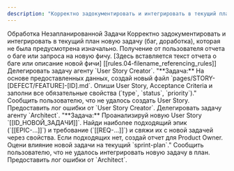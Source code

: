 ```yaml
---
description: "Корректно задокументировать и интегрировать в текущий план новую задачу (баг, доработка), которая не была предусмотрена изначально."
---
```

<task>
    <name>Обработка Незапланированной Задачи</name>
    <objective>Корректно задокументировать и интегрировать в текущий план новую задачу (баг, доработка), которая не была предусмотрена изначально.</objective>
    <trigger>Получение от пользователя отчета о баге или запроса на новую фичу.</trigger>
    <context>
        <user_input>[Здесь вставляется текст отчета о баге или описание новой фичи]</user_input>
        <standard>[[rules.04-filename_referencing_rules]]</standard>
    </context>
    <workflow>
        <step id="1" name="Создание и документирование">
            <instruction>Делегировать задачу агенту `User Story Creator`.</instruction>
            <sub_task_prompt>
"**Задача:** На основе предоставленных данных, создай новый файл `pages/STORY-[DEFECT/FEATURE]-[ID].md`. Опиши User Story, Acceptance Criteria и заполни все обязательные свойства (`type`, `status`, `priority`)."
            </sub_task_prompt>
            <on_failure>
                <instruction>Сообщить пользователю, что не удалось создать User Story. Предоставить лог ошибки от `User Story Creator`.</instruction>
            </on_failure>
        </step>
        <step id="2" name="Интеграция в план">
            <instruction>Делегировать задачу агенту `Architect`.</instruction>
            <sub_task_prompt>
"**Задача:** Проанализируй новую User Story `[[ID_НОВОЙ_ЗАДАЧИ]]`. Найди наиболее подходящий эпик (`[[EPIC-...]]`) и требование (`[[REQ-...]]`) и свяжи их с новой задачей через свойства. Если подходящих нет, создай отчет для Product Owner. Оцени влияние новой задачи на текущий `sprint-plan`."
            </sub_task_prompt>
            <on_failure>
                <instruction>Сообщить пользователю, что не удалось интегрировать новую задачу в план. Предоставить лог ошибки от `Architect`.</instruction>
            </on_failure>
        </step>
    </workflow>
</task>